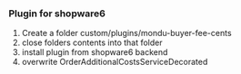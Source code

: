 ### Plugin for shopware6

1. Create a folder custom/plugins/mondu-buyer-fee-cents
2. close folders contents into that folder
3. install plugin from shopware6 backend
4. overwrite OrderAdditionalCostsServiceDecorated